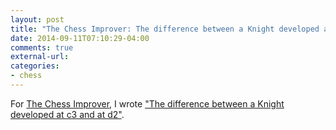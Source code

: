 ```yaml
---
layout: post
title: "The Chess Improver: The difference between a Knight developed at c3 and at d2"
date: 2014-09-11T07:10:29-04:00
comments: true
external-url:
categories:
- chess
---
```

For [The Chess Improver](http://chessimprover.com/), I wrote ["The difference between a Knight developed at c3 and at d2"](http://chessimprover.com/the-difference-between-a-knight-developed-at-c3-and-at-d2/).
